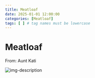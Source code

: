```yaml
---
title: Meatloaf
date: 2025-01-01 12:00:00
categories: [Meatloaf]
tags: [ ] # tag names must be lowercase
---
```


# Meatloaf
From: Aunt Kati

![img-description](https://pbs.twimg.com/media/GgooFRLXkAAfNfP?format=jpg&name=900x900)